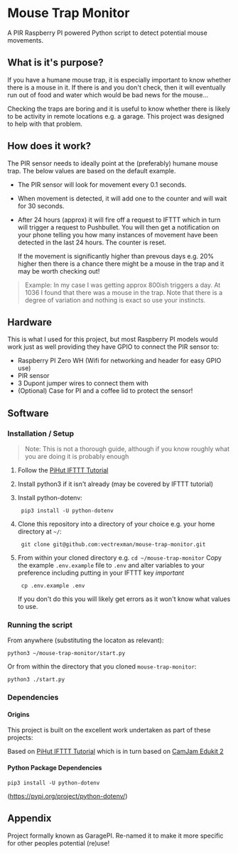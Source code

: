 # Mouse Trap Monitor

A PIR Raspberry PI powered Python script to detect potential mouse movements.

## What is it's purpose?

If you have a humane mouse trap, it is especially important to know whether there is a mouse in it. If there is and you don't check, then it will eventually run out of food and water which would be bad news for the mouse...

Checking the traps are boring and it is useful to know whether there is likely to be activity in remote locations e.g. a garage. This project was designed to help with that problem.

## How does it work?

The PIR sensor needs to ideally point at the (preferably) humane mouse trap. The below values are based on the default example.

* The PIR sensor will look for movement every 0.1 seconds.
* When movement is detected, it will add one to the counter and will wait for 30 seconds.
* After 24 hours (approx) it will fire off a request to IFTTT which in turn will trigger a request to Pushbullet. You will then get a notification on your phone telling you how many instances of movement have been detected in the last 24 hours. The counter is reset.

    If the movement is significantly higher than prevous days e.g. 20% higher then there is a chance there might be a mouse in the trap and it may be worth checking out!

> Example: In my case I was getting approx 800ish triggers a day. At 1036 I found that there was a mouse in the trap. Note that there is a degree of variation and nothing is exact so use your instincts.

## Hardware

This is what I used for this project, but most Raspberry PI models would work just as well providing they have GPIO to connect the PIR sensor to:

* Raspberry PI Zero WH (Wifi for networking and header for easy GPIO use)
* PIR sensor
* 3 Dupont jumper wires to connect them with
* (Optional) Case for PI and a coffee lid to protect the sensor!

## Software

### Installation / Setup

> Note: This is not a thorough guide, although if you know roughly what you are doing it is probably enough

1. Follow the [PiHut IFTTT Tutorial](https://thepihut.com/blogs/raspberry-pi-tutorials/using-ifttt-with-the-raspberry-pi)
2. Install python3 if it isn't already (may be covered by IFTTT tutorial)
3. Install python-dotenv:

        pip3 install -U python-dotenv
4. Clone this repository into a directory of your choice e.g. your home directory at `~/`:

        git clone git@github.com:vectrexman/mouse-trap-monitor.git
5. From within your cloned directory e.g. `cd ~/mouse-trap-monitor` Copy the example `.env.example` file to `.env` and alter variables to your preference including putting in your IFTTT key *important*

        cp .env.example .env

    If you don't do this you will likely get errors as it won't know what values to use.

### Running the script

From anywhere (substituting the locaton as relevant):

    python3 ~/mouse-trap-monitor/start.py

Or from within the directory that you cloned `mouse-trap-monitor`:

    python3 ./start.py

### Dependencies

#### Origins

This project is built on the excellent work undertaken as part of these projects:

Based on [PiHut IFTTT Tutorial](https://thepihut.com/blogs/raspberry-pi-tutorials/using-ifttt-with-the-raspberry-pi) which 
is in turn based on [CamJam Edukit 2](https://github.com/CamJam-EduKit/EduKit2/blob/master/CamJam%20Edukit%202%20-%20RPi.GPIO/Code/5-PIR.py)

#### Python Package Dependencies

    pip3 install -U python-dotenv
        
(https://pypi.org/project/python-dotenv/)

## Appendix

Project formally known as GaragePI. Re-named it to make it more specific for other peoples potential (re)use!